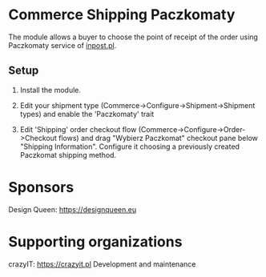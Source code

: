 Commerce Shipping Paczkomaty
============================

The module allows a buyer to choose the point of receipt of the order using Paczkomaty service of <a href="https://inpost.pl">inpost.pl</a>.

## Setup

1. Install the module.

2. Edit your shipment type (Commerce->Configure->Shipment->Shipment types) and enable the 'Paczkomaty' trait

3. Edit 'Shipping' order checkout flow (Commerce->Configure->Order->Checkout flows) and drag "Wybierz Paczkomat" checkout pane below "Shipping Information". Configure it choosing a previously created Paczkomat shipping method.

Sponsors
========
Design Queen: https://designqueen.eu

Supporting organizations
========================
crazyIT: https://crazyit.pl Development and maintenance
